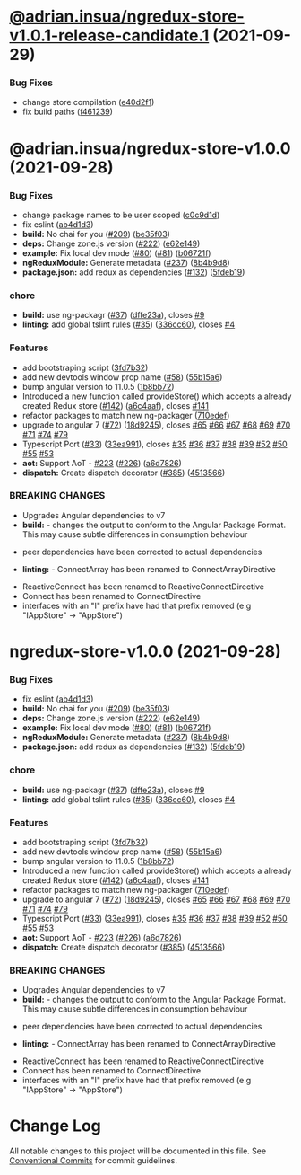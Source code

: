 # [@adrian.insua/ngredux-store-v1.0.1-release-candidate.1](https://github.com/AdrianInsua/platform/compare/@adrian.insua/ngredux-store-v1.0.0...@adrian.insua/ngredux-store-v1.0.1-release-candidate.1) (2021-09-29)


### Bug Fixes

* change store compilation ([e40d2f1](https://github.com/AdrianInsua/platform/commit/e40d2f146adc813e92654a18c13128327dfac321))
* fix build paths ([f461239](https://github.com/AdrianInsua/platform/commit/f461239f1f8172fb9bc14d674436da2c5ed0bcfb))

# @adrian.insua/ngredux-store-v1.0.0 (2021-09-28)


### Bug Fixes

* change package names to be user scoped ([c0c9d1d](https://github.com/AdrianInsua/platform/commit/c0c9d1d87bc40078c5da8dd5c3ab2ffab1ccc54a))
* fix eslint ([ab4d1d3](https://github.com/AdrianInsua/platform/commit/ab4d1d335d90ecdba5df3c517fff1eb37719a13f))
* **build:** No chai for you ([#209](https://github.com/AdrianInsua/platform/issues/209)) ([be35f03](https://github.com/AdrianInsua/platform/commit/be35f0307b15e48fc686f441864a25cf3160758e))
* **deps:** Change zone.js version ([#222](https://github.com/AdrianInsua/platform/issues/222)) ([e62e149](https://github.com/AdrianInsua/platform/commit/e62e1495ea58e3e59dfc517aa60ad3f4e0b13563))
* **example:** Fix local dev mode ([#80](https://github.com/AdrianInsua/platform/issues/80)) ([#81](https://github.com/AdrianInsua/platform/issues/81)) ([b06721f](https://github.com/AdrianInsua/platform/commit/b06721fcdf294d528c6e675fd2dd28c6cc8257a7))
* **ngReduxModule:** Generate metadata ([#237](https://github.com/AdrianInsua/platform/issues/237)) ([8b4b9d8](https://github.com/AdrianInsua/platform/commit/8b4b9d87fa1bf797267bb92667c3a6c18c30e81a))
* **package.json:** add redux as dependencies ([#132](https://github.com/AdrianInsua/platform/issues/132)) ([5fdeb19](https://github.com/AdrianInsua/platform/commit/5fdeb19e2373d09644182f06e9fae0b6ba7d5c20))


### chore

* **build:** use ng-packagr ([#37](https://github.com/AdrianInsua/platform/issues/37)) ([dffe23a](https://github.com/AdrianInsua/platform/commit/dffe23ade3417bdb5f58cecdf760039be771bc92)), closes [#9](https://github.com/AdrianInsua/platform/issues/9)
* **linting:** add global tslint rules ([#35](https://github.com/AdrianInsua/platform/issues/35)) ([336cc60](https://github.com/AdrianInsua/platform/commit/336cc60921119bc5f5c7d22d9a364db93fef244b)), closes [#4](https://github.com/AdrianInsua/platform/issues/4)


### Features

* add bootstraping script ([3fd7b32](https://github.com/AdrianInsua/platform/commit/3fd7b32faf69346e020eb5f991ffba47e445c243))
* add new devtools window prop name ([#58](https://github.com/AdrianInsua/platform/issues/58)) ([55b15a6](https://github.com/AdrianInsua/platform/commit/55b15a66731f42709a174e95e65555b3f9180428))
* bump angular version to 11.0.5 ([1b8bb72](https://github.com/AdrianInsua/platform/commit/1b8bb72a0fea50c583dc9d943dac5506a2ba0ff4))
* Introduced a new function called provideStore() which accepts a already created Redux store ([#142](https://github.com/AdrianInsua/platform/issues/142)) ([a6c4aaf](https://github.com/AdrianInsua/platform/commit/a6c4aafe241fb6fb797c591db84b2c11bba1bd09)), closes [#141](https://github.com/AdrianInsua/platform/issues/141)
* refactor packages to match new ng-packager ([710edef](https://github.com/AdrianInsua/platform/commit/710edefc2d23b0a731254c3af16969331036d94f))
* upgrade to angular 7 ([#72](https://github.com/AdrianInsua/platform/issues/72)) ([18d9245](https://github.com/AdrianInsua/platform/commit/18d924563618988f949c47b74d567e7c9f75e605)), closes [#65](https://github.com/AdrianInsua/platform/issues/65) [#66](https://github.com/AdrianInsua/platform/issues/66) [#67](https://github.com/AdrianInsua/platform/issues/67) [#68](https://github.com/AdrianInsua/platform/issues/68) [#69](https://github.com/AdrianInsua/platform/issues/69) [#70](https://github.com/AdrianInsua/platform/issues/70) [#71](https://github.com/AdrianInsua/platform/issues/71) [#74](https://github.com/AdrianInsua/platform/issues/74) [#79](https://github.com/AdrianInsua/platform/issues/79)
* Typescript Port ([#33](https://github.com/AdrianInsua/platform/issues/33)) ([33ea991](https://github.com/AdrianInsua/platform/commit/33ea9915dddc37f87d4ec96b4d0b0a7753be9e45)), closes [#35](https://github.com/AdrianInsua/platform/issues/35) [#36](https://github.com/AdrianInsua/platform/issues/36) [#37](https://github.com/AdrianInsua/platform/issues/37) [#38](https://github.com/AdrianInsua/platform/issues/38) [#39](https://github.com/AdrianInsua/platform/issues/39) [#52](https://github.com/AdrianInsua/platform/issues/52) [#50](https://github.com/AdrianInsua/platform/issues/50) [#55](https://github.com/AdrianInsua/platform/issues/55) [#53](https://github.com/AdrianInsua/platform/issues/53)
* **aot:** Support AoT - [#223](https://github.com/AdrianInsua/platform/issues/223) ([#226](https://github.com/AdrianInsua/platform/issues/226)) ([a6d7826](https://github.com/AdrianInsua/platform/commit/a6d7826c1127c2c04b55ec34f05f6d541b76ea81))
* **dispatch:** Create dispatch decorator ([#385](https://github.com/AdrianInsua/platform/issues/385)) ([4513566](https://github.com/AdrianInsua/platform/commit/45135665980e4331648bc40cc91284f5f69e358b))


### BREAKING CHANGES

* Upgrades Angular dependencies to v7
* **build:** - changes the output to conform to the Angular Package Format. This may cause subtle differences in consumption behaviour
- peer dependencies have been corrected to actual dependencies
* **linting:** - ConnectArray has been renamed to ConnectArrayDirective
- ReactiveConnect has been renamed to ReactiveConnectDirective
- Connect has been renamed to ConnectDirective
- interfaces with an "I" prefix have had that prefix removed (e.g "IAppStore" -> "AppStore")

# ngredux-store-v1.0.0 (2021-09-28)


### Bug Fixes

* fix eslint ([ab4d1d3](https://github.com/AdrianInsua/platform/commit/ab4d1d335d90ecdba5df3c517fff1eb37719a13f))
* **build:** No chai for you ([#209](https://github.com/AdrianInsua/platform/issues/209)) ([be35f03](https://github.com/AdrianInsua/platform/commit/be35f0307b15e48fc686f441864a25cf3160758e))
* **deps:** Change zone.js version ([#222](https://github.com/AdrianInsua/platform/issues/222)) ([e62e149](https://github.com/AdrianInsua/platform/commit/e62e1495ea58e3e59dfc517aa60ad3f4e0b13563))
* **example:** Fix local dev mode ([#80](https://github.com/AdrianInsua/platform/issues/80)) ([#81](https://github.com/AdrianInsua/platform/issues/81)) ([b06721f](https://github.com/AdrianInsua/platform/commit/b06721fcdf294d528c6e675fd2dd28c6cc8257a7))
* **ngReduxModule:** Generate metadata ([#237](https://github.com/AdrianInsua/platform/issues/237)) ([8b4b9d8](https://github.com/AdrianInsua/platform/commit/8b4b9d87fa1bf797267bb92667c3a6c18c30e81a))
* **package.json:** add redux as dependencies ([#132](https://github.com/AdrianInsua/platform/issues/132)) ([5fdeb19](https://github.com/AdrianInsua/platform/commit/5fdeb19e2373d09644182f06e9fae0b6ba7d5c20))


### chore

* **build:** use ng-packagr ([#37](https://github.com/AdrianInsua/platform/issues/37)) ([dffe23a](https://github.com/AdrianInsua/platform/commit/dffe23ade3417bdb5f58cecdf760039be771bc92)), closes [#9](https://github.com/AdrianInsua/platform/issues/9)
* **linting:** add global tslint rules ([#35](https://github.com/AdrianInsua/platform/issues/35)) ([336cc60](https://github.com/AdrianInsua/platform/commit/336cc60921119bc5f5c7d22d9a364db93fef244b)), closes [#4](https://github.com/AdrianInsua/platform/issues/4)


### Features

* add bootstraping script ([3fd7b32](https://github.com/AdrianInsua/platform/commit/3fd7b32faf69346e020eb5f991ffba47e445c243))
* add new devtools window prop name ([#58](https://github.com/AdrianInsua/platform/issues/58)) ([55b15a6](https://github.com/AdrianInsua/platform/commit/55b15a66731f42709a174e95e65555b3f9180428))
* bump angular version to 11.0.5 ([1b8bb72](https://github.com/AdrianInsua/platform/commit/1b8bb72a0fea50c583dc9d943dac5506a2ba0ff4))
* Introduced a new function called provideStore() which accepts a already created Redux store ([#142](https://github.com/AdrianInsua/platform/issues/142)) ([a6c4aaf](https://github.com/AdrianInsua/platform/commit/a6c4aafe241fb6fb797c591db84b2c11bba1bd09)), closes [#141](https://github.com/AdrianInsua/platform/issues/141)
* refactor packages to match new ng-packager ([710edef](https://github.com/AdrianInsua/platform/commit/710edefc2d23b0a731254c3af16969331036d94f))
* upgrade to angular 7 ([#72](https://github.com/AdrianInsua/platform/issues/72)) ([18d9245](https://github.com/AdrianInsua/platform/commit/18d924563618988f949c47b74d567e7c9f75e605)), closes [#65](https://github.com/AdrianInsua/platform/issues/65) [#66](https://github.com/AdrianInsua/platform/issues/66) [#67](https://github.com/AdrianInsua/platform/issues/67) [#68](https://github.com/AdrianInsua/platform/issues/68) [#69](https://github.com/AdrianInsua/platform/issues/69) [#70](https://github.com/AdrianInsua/platform/issues/70) [#71](https://github.com/AdrianInsua/platform/issues/71) [#74](https://github.com/AdrianInsua/platform/issues/74) [#79](https://github.com/AdrianInsua/platform/issues/79)
* Typescript Port ([#33](https://github.com/AdrianInsua/platform/issues/33)) ([33ea991](https://github.com/AdrianInsua/platform/commit/33ea9915dddc37f87d4ec96b4d0b0a7753be9e45)), closes [#35](https://github.com/AdrianInsua/platform/issues/35) [#36](https://github.com/AdrianInsua/platform/issues/36) [#37](https://github.com/AdrianInsua/platform/issues/37) [#38](https://github.com/AdrianInsua/platform/issues/38) [#39](https://github.com/AdrianInsua/platform/issues/39) [#52](https://github.com/AdrianInsua/platform/issues/52) [#50](https://github.com/AdrianInsua/platform/issues/50) [#55](https://github.com/AdrianInsua/platform/issues/55) [#53](https://github.com/AdrianInsua/platform/issues/53)
* **aot:** Support AoT - [#223](https://github.com/AdrianInsua/platform/issues/223) ([#226](https://github.com/AdrianInsua/platform/issues/226)) ([a6d7826](https://github.com/AdrianInsua/platform/commit/a6d7826c1127c2c04b55ec34f05f6d541b76ea81))
* **dispatch:** Create dispatch decorator ([#385](https://github.com/AdrianInsua/platform/issues/385)) ([4513566](https://github.com/AdrianInsua/platform/commit/45135665980e4331648bc40cc91284f5f69e358b))


### BREAKING CHANGES

* Upgrades Angular dependencies to v7
* **build:** - changes the output to conform to the Angular Package Format. This may cause subtle differences in consumption behaviour
- peer dependencies have been corrected to actual dependencies
* **linting:** - ConnectArray has been renamed to ConnectArrayDirective
- ReactiveConnect has been renamed to ReactiveConnectDirective
- Connect has been renamed to ConnectDirective
- interfaces with an "I" prefix have had that prefix removed (e.g "IAppStore" -> "AppStore")

# Change Log

All notable changes to this project will be documented in this file.
See [Conventional Commits](https://conventionalcommits.org) for commit guidelines.
